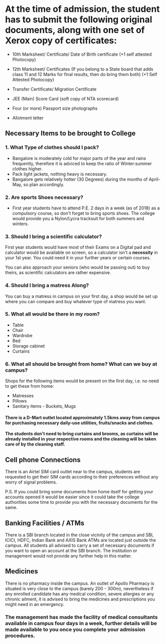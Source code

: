 # **At the time of admission, the student has to submit the following original documents, along with one set of Xerox copy of certificates:**

* 10th Marksheet/ Certificate/ Date of Birth certificate (+1 self attested Photocopy)

* 12th Marksheet/ Certificates (If you belong to a State board that adds class 11 and 12 Marks for final results, then do bring them both) 
(+1 Self Attested Photocopy)

* Transfer Certificate/ Migration Certificate

* JEE (Main) Score Card (soft copy of NTA scorecard)

* Four (or more) Passport size photographs

* Allotment letter


## **Necessary Items to be brought to College**

### **1. What Type of clothes should I pack?**

* Bangalore is moderately cold for major parts of the year and rains frequently, therefore it is adviced to keep the ratio of Winter:summer clothes higher. 
* Pack light jackets, nothing heavy is necessary.
* Bangalore gets relatively hotter (30 Degrees) during the months of April-May, so plan accordingly.

### **2. Are sports Shoes necessary?**

* First year students have to attend P.E. 2 days in a week (as of 2018) as a compulsory course, so don't forget to bring sports shoes. The college would provide you a Nylon/Lycra tracksuit for both summers and winters.

### **3. Should I bring a scientific calculator?**

First year students would have most of their Exams on a Digital pad and calculator would be available on screen, so a calculator isn't a **necessity** in your 1st year. You could need it in your further years or certain courses. 

You can also approach your seniors (who would be passing out) to buy theirs, as scientific calculators are rather expensive.

### **4. Should I bring a matress Along?**

You can buy a matress in campus on your first day, a shop would be set up where you can compare and buy whatever type of matress you want.

### **5.  What all would be there in my room?**

* Table
* Chair
* Wardrobe
* Bed
* Storage cabinet
* Curtains

### **6. What all should be brought from home? What can we buy at campus?**

Shops for the following items would be present on the first day, i.e. no need to get these from home: 
* Matresses
* Pillows
* Sanitary items - Buckets, Mugs


#### **There is a D-Mart outlet located approximately 1.5kms away from campus for purchasing necessary daily-use utilities, fruits/snacks and clothes.**

**The students don’t need to bring curtains and brooms, as
curtains will be already installed in your respective rooms and the
cleaning will be taken care of by the cleaning staff.**

## **Cell phone Connections**

There is an Airtel SIM card outlet near to the campus, students are
requested to get their SIM cards according to their preferences without
any worry of signal problems.

P.S. If you could bring some documents from home itself for getting your
accounts opened it would be easier since it could take the college
authorities some time to provide you with the necessary documents for
the same.

## **Banking Facilities / ATMs**

There is a SBI branch located in the close vicinity of the campus and
SBI, ICICI, HDFC, Indian Bank and AXIS Bank ATMs are located just outside the campus.
All students all advised to carry a set of necessary documents if you
want to open an account at the SBI branch. The institution or management
would not provide any further help in this matter.

## **Medicines**

There is no pharmacy inside the campus. An outlet of Apollo Pharmacy is
situated is very close to the campus (barely 200 - 300m), nevertheless if
any enrolled candidate has any medical condition, severe allergies or
any chronic ailment, it is advised to bring the medicines and prescriptions you might need
in an emergency.

### **The management has made the facility of medical consultants available in campus four days in a week, further details will be made available to you once you complete your admission procedures.**
